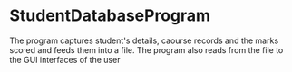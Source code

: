 # StudentDatabaseProgram
The program captures student's details, caourse records and the marks scored and feeds them into a file.
The program also reads from the file to the GUI interfaces of the user
